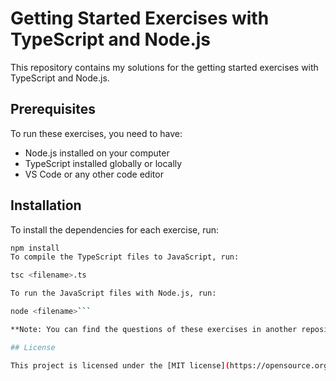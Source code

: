 # Getting Started Exercises with TypeScript and Node.js

This repository contains my solutions for the getting started exercises with TypeScript and Node.js.

## Prerequisites

To run these exercises, you need to have:

- Node.js installed on your computer
- TypeScript installed globally or locally
- VS Code or any other code editor

## Installation

To install the dependencies for each exercise, run:

```bash
npm install
To compile the TypeScript files to JavaScript, run:

tsc <filename>.ts

To run the JavaScript files with Node.js, run:

node <filename>```

**Note: You can find the questions of these exercises in another repository [here](https://github.com/panaverse/typescript-node-projects/blob/main/getting-started-exercises.md).**

## License

This project is licensed under the [MIT license](https://opensource.org/licenses/MIT).
